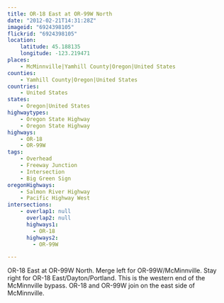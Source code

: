 ```yaml
---
title: OR-18 East at OR-99W North
date: "2012-02-21T14:31:28Z"
imageid: "6924398105"
flickrid: "6924398105"
location:
    latitude: 45.188135
    longitude: -123.219471
places:
    - McMinnville|Yamhill County|Oregon|United States
counties:
    - Yamhill County|Oregon|United States
countries:
    - United States
states:
    - Oregon|United States
highwaytypes:
    - Oregon State Highway
    - Oregon State Highway
highways:
    - OR-18
    - OR-99W
tags:
    - Overhead
    - Freeway Junction
    - Intersection
    - Big Green Sign
oregonHighways:
    - Salmon River Highway
    - Pacific Highway West
intersections:
    - overlap1: null
      overlap2: null
      highways1:
        - OR-18
      highways2:
        - OR-99W

---
```

OR-18 East at OR-99W North.  Merge left for OR-99W/McMinnville.  Stay right for OR-18 East/Dayton/Portland.  This is the western end of the McMinnville bypass.  OR-18 and OR-99W join on the east side of McMinnville.